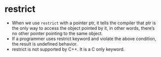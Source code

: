 # restrict

- When we use `restrict` with a pointer ptr, it tells the compiler that ptr is the only way to access the object pointed by it, in other words, there’s no other pointer pointing to the same object.
- If a programmer uses restrict keyword and violate the above condition, the result is undefined behavior.
- restrict is not supported by C++. It is a C only keyword.